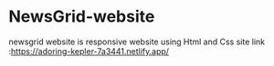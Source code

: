 # NewsGrid-website
newsgrid website is responsive website using Html and Css
site link :https://adoring-kepler-7a3441.netlify.app/
